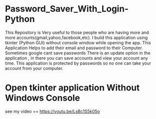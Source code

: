 # Password_Saver_With_Login-Python


This Repository is Very useful to those people who are having more and more accounts(gmail,yahoo,facebook,etc).
I build this application using tkinter (Python GUI) without console window while opening the app. 
This Application Helps to add their email and password to their Computer.
Sometimes google cant save passwords
There is an update option in the application , in there you can save accounts and view your account any time.
This application is protected by passwords so no one can take your account from your computer.

# Open tkinter application Without Windows Console
see my video == https://youtu.be/LsBc1S5k05o
